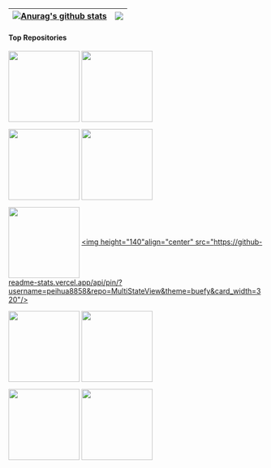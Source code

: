 | <a href="https://github.com/anuraghazra/github-readme-stats"><img align="center" src="https://github-readme-stats.vercel.app/api?username=peihua8858&hide=contribs,prs&show_icons=true&include_all_commits=true&theme=buefy&hide_border=true&locale=cn" alt="Anurag's github stats" /></a> | <a href="https://github.com/peihua8858/github-readme-stats"><img align="center" src="https://github-readme-stats.vercel.app/api/top-langs/?username=peihua8858&layout=compact&theme=buefy&hide_border=true&locale=cn" /></a> |
| ------------- | ------------- |
#### Top Repositories

<a href="https://github.com/peihua8858/AndroidStringsPlugin" target="_blank"><img height="140" align="center" src="https://github-readme-stats.vercel.app/api/pin/?username=peihua8858&repo=AndroidStringsPlugin&theme=buefy&card_width=320"/></a> <a href="https://github.com/peihua8858/kotlinCommonUtils" target="_blank"><img height="140"  align="center" src="https://github-readme-stats.vercel.app/api/pin/?username=peihua8858&repo=kotlinCommonUtils&theme=buefy&card_width=320"/></a> 


<a href="https://github.com/peihua8858/ViewPager2" target="_blank"><img height="140" align="center" src="https://github-readme-stats.vercel.app/api/pin/?username=peihua8858&repo=ViewPager2&theme=buefy&card_width=320"/></a> <a href="https://github.com/peihua8858/PictureSelector" target="_blank"><img height="140" align="center" src="https://github-readme-stats.vercel.app/api/pin/?username=peihua8858&repo=PictureSelector&theme=buefy&card_width=320" /></a> 


<a href="https://github.com/peihua8858/MaterialTextInputLayout" target="_blank"><img height="140" align="center" src="https://github-readme-stats.vercel.app/api/pin/?username=peihua8858&repo=MaterialTextInputLayout&theme=buefy&card_width=320"/></a>  <a href="https://github.com/peihua8858/MultiStateView" target="_blank"><img height="140"align="center" src="https://github-readme-stats.vercel.app/api/pin/?username=peihua8858&repo=MultiStateView&theme=buefy&card_width=320"/></a> 


<a href="https://github.com/peihua8858/GsonAdapter" target="_blank"><img height="140" align="center" src="https://github-readme-stats.vercel.app/api/pin/?username=peihua8858&repo=GsonAdapter&theme=buefy&card_width=320"/></a>  <a href="https://github.com/peihua8858/CountDownTimer" target="_blank"><img height="140" align="center" src="https://github-readme-stats.vercel.app/api/pin/?username=peihua8858&repo=CountDownTimer&theme=buefy&card_width=320"/></a> 


<a href="https://github.com/peihua8858/JenkinsPluginAppToServer" target="_blank"><img height="140" align="center" src="https://github-readme-stats.vercel.app/api/pin/?username=peihua8858&repo=JenkinsPluginAppToServer&theme=buefy&card_width=320"/></a>  <a href="https://github.com/peihua8858/AppLogServer" target="_blank"><img height="140" align="center" src="https://github-readme-stats.vercel.app/api/pin/?username=peihua8858&repo=AppLogServer&theme=buefy&card_width=320"/></a> 


